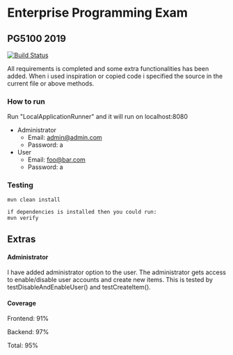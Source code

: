 # Enterprise Programming Exam

## PG5100 2019

[![Build Status](https://travis-ci.com/alexander474/Enterprise_programming_exercise.svg?token=Jcye5ttDhAMRpUM3Ca28&branch=master)](https://travis-ci.com/alexander474/Enterprise_programming_exercise)

All requirements is completed and some extra functionalities has been added. When i used inspiration or copied code i specified the source in the current file or above methods.

### How to run

Run "LocalApplicationRunner" and it will run on localhost:8080

- Administrator
  - Email: admin@admin.com
  - Password: a
- User
  - Email: foo@bar.com
  - Password: a

### Testing

```
mvn clean install

if dependencies is installed then you could run:
mvn verify
```



## Extras

#### Administrator

I have added administrator option to the user. The administrator gets access to enable/disable user accounts and create new items. This is tested by testDisableAndEnableUser() and testCreateItem().



#### Coverage

Frontend: 91%

Backend: 97%

Total: 95%

